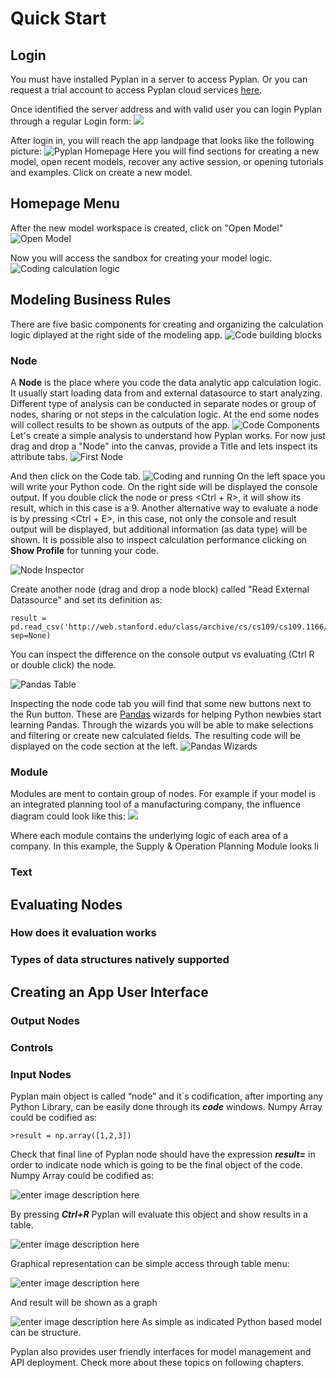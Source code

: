# **Quick Start**

## **Login**

You must have installed Pyplan in a server to access Pyplan.
Or you can request a trial account to access Pyplan cloud services [here](http://pyplan.com/contact/).

Once identified the server address and with valid user you can login Pyplan through a regular Login form:
![](http://img.pyplan.org/Quick_start_login1.png)

After login in, you will reach the app landpage that looks like the following picture:
![Pyplan Homepage](http://img.pyplan.org/Quick_start_home.png)
Here you will find sections for creating a new model, open recent models, recover any active session, or opening tutorials and examples. 
Click on create a new model.
## **Homepage Menu**
After the new model workspace is created, click on "Open Model" 
![Open Model](http://img.pyplan.org/Quick_start_open_model.png)

Now you will access the sandbox for creating your model logic.
![Coding calculation logic](http://img.pyplan.org/Quick_start_model_code.png)

## **Modeling Business Rules**
There are five basic components for creating and organizing the calculation logic diplayed at the right side of the modeling app.
![Code building blocks](http://img.pyplan.org/Quick_start_code_components2.png)

### Node
A **Node** is the place where you code the data analytic app calculation logic. 
It usually start loading data from and external datasource to start analyzing.
Different type of analysis can be conducted in separate nodes or group of nodes, sharing or not steps in the calculation logic. At the end some nodes will collect results to be shown as outputs of the app.
![Code Components](http://img.pyplan.org/Quick_start_code_components1.png)
Let's create a simple analysis to understand how Pyplan works.
For now just drag and drop a "Node" into the canvas, provide a Title and lets inspect its attribute tabs.
![First Node](http://img.pyplan.org/Quick_start_first_node.png)

And then click on the Code tab.
![Coding and running](http://img.pyplan.org/Quick_start_evaluation.png)
On the left space you will write your Python code. On the right side will be displayed the console output.
If you double click the node or press <Ctrl + R>, it will show its result, which in this case is a 9.
Another alternative way to evaluate a node is by pressing <Ctrl + E>, in this case, not only the console and result output will be displayed, but additional information (as data type) will be shown. It is possible also to inspect calculation performance clicking on **Show Profile** for tunning your code.

![Node Inspector](http://img.pyplan.org/Quick_start_inspector.png)

Create another node (drag and drop a node block) called "Read External Datasource" and set its definition as:

    result = pd.read_csv('http://web.stanford.edu/class/archive/cs/cs109/cs109.1166/stuff/titanic.csv', sep=None)
You can inspect the difference on the console output vs evaluating (Ctrl R or double click) the node.

![Pandas Table](http://img.pyplan.org/Quick_start_first_table.png)

Inspecting the node code tab you will find that some new buttons next to the Run button. These are [Pandas](https://pandas.pydata.org) wizards for helping Python newbies start learning Pandas.
Through the wizards you will be able to make selections and filtering or create new calculated fields. The resulting code will be displayed on the code section at the left.
![Pandas Wizards](http://img.pyplan.org/Quick_start_wizards.png)

### Module
Modules are ment to contain group of nodes. For example if your model is an integrated planning tool of a manufacturing company, the influence diagram could look like this:
![](http://img.pyplan.org/Quick_start_IBP_diagram.png)

Where each module contains the underlying logic of each area of a company. In this example, the Supply & Operation Planning Module looks li


### Text

## **Evaluating Nodes**
### How does it evaluation works
### Types of data structures natively supported

## **Creating an App User Interface**
### Output Nodes
### Controls
### Input Nodes


Pyplan main object is called “node” and it´s codification, after importing any Python Library, can be easily done through its **_code_** windows.
Numpy Array could be codified as:

    >result = np.array([1,2,3])

Check that final line of Pyplan node should have the expression **_result=_** in order to indicate node which is going to be the final object of the code.
Numpy Array could be codified as:

![enter image description here](http://img.pyplan.org/Home_code_view.png)

By pressing **_Ctrl+R_** Pyplan will evaluate this object and show results in a table.

![enter image description here](http://img.pyplan.org/Home_result_view)

Graphical representation can be simple access through table menu:

![enter image description here](http://img.pyplan.org/Home_show_graph)

And result will be shown as a graph

![enter image description here](http://img.pyplan.org/Home_graph_view)
As simple as indicated Python based model can be structure.

Pyplan also provides user friendly interfaces for model management and API deployment. Check more about these topics on following chapters.

<!--stackedit_data:
eyJoaXN0b3J5IjpbLTExNjkwNjkzMSwxNDk2NTcyMTkwLDE4MT
Y0NTA4NjQsLTE0MzQxMzc1NTgsLTE3Mzg3Mjk0ODMsMTQ2MzM2
MTY5OSwtMzM4MTgxMTAyLC0xNzM5NTI1OTI4LC0xODc0MDA1MT
kzLC04NjgxNjQ0NjksMTA0NTM1ODc4OCwtMTUyMjc4NTgzMSwt
NjcwMjYzNzY0LDE5NzE1NjY2OTUsLTE4NDc5MzQyMzAsLTIwND
Y4ODYxMzQsLTE4MDgzNDQwMDksMTE3NDY3MjM4OSwtMTQ1NDAw
NDkzNywxOTg4OTU0NDAxXX0=
-->